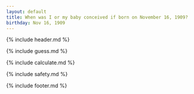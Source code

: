 ```yaml
---
layout: default
title: When was I or my baby conceived if born on November 16, 1909?
birthday: Nov 16, 1909
---
```


{% include header.md %}

{% include guess.md %}

{% include calculate.md %}

{% include safety.md %}

{% include footer.md %}



